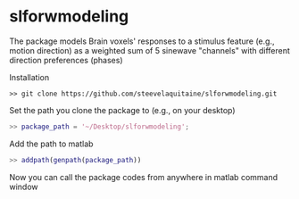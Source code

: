 # slforwmodeling
The package models Brain voxels' responses to a stimulus feature (e.g., motion direction) as a weighted sum of 5 sinewave "channels" with different direction preferences (phases)


Installation 

``` linux
>> git clone https://github.com/steevelaquitaine/slforwmodeling.git
```

Set the path you clone the package to (e.g., on your desktop)  
``` matlab
>> package_path = '~/Desktop/slforwmodeling';
```

Add the path to matlab
``` matlab
>> addpath(genpath(package_path))
```
Now you can call the package codes from anywhere in matlab command window
